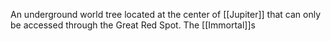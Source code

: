 An underground world tree located at the center of [[Jupiter]] that can only be accessed through the Great Red Spot. The [[Immortal]]s